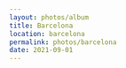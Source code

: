 ```yaml
---
layout: photos/album
title: Barcelona
location: barcelona
permalink: photos/barcelona
date: 2021-09-01
---
```

